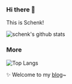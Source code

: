 ### Hi there 👋
This is Schenk!
<!--
**Schenk75/Schenk75** is a ✨ _special_ ✨ repository because its `README.md` (this file) appears on your GitHub profile.

Here are some ideas to get you started:

- 🔭 I’m currently working on ...
- 🌱 I’m currently learning ...
- 👯 I’m looking to collaborate on ...
- 🤔 I’m looking for help with ...
- 💬 Ask me about ...
- 📫 How to reach me: ...
- 😄 Pronouns: ...
- ⚡ Fun fact: ...
-->
![schenk's github stats](https://github-readme-stats.vercel.app/api?username=Schenk75&theme=buefy&hide_border=true&show_icons=true&include_all_commits=true&count_private=true)
### More
![Top Langs](https://github-readme-stats.vercel.app/api/top-langs/?username=schenk75&hide=html&layout=compact&theme=buefy&hide_border=true)

✨ Welcome to my [blog](https://schenk75.github.io/)~

